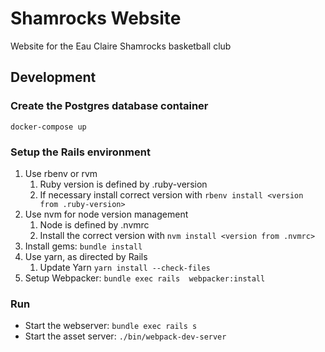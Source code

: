 # Shamrocks Website
Website for the Eau Claire Shamrocks basketball club

## Development

### Create the Postgres database container
```
docker-compose up
```

### Setup the Rails environment
1. Use rbenv or rvm
   1. Ruby version is defined by .ruby-version
   1. If necessary install correct version with `rbenv install <version from .ruby-version>`
1. Use nvm for node version management
   1. Node is defined by .nvmrc
   1. Install the correct version with `nvm install <version from .nvmrc>`
1. Install gems: `bundle install`
1. Use yarn, as directed by Rails
   1. Update Yarn `yarn install --check-files`
1. Setup Webpacker: `bundle exec rails  webpacker:install`

### Run
- Start the webserver: `bundle exec rails s`
- Start the asset server: `./bin/webpack-dev-server`
